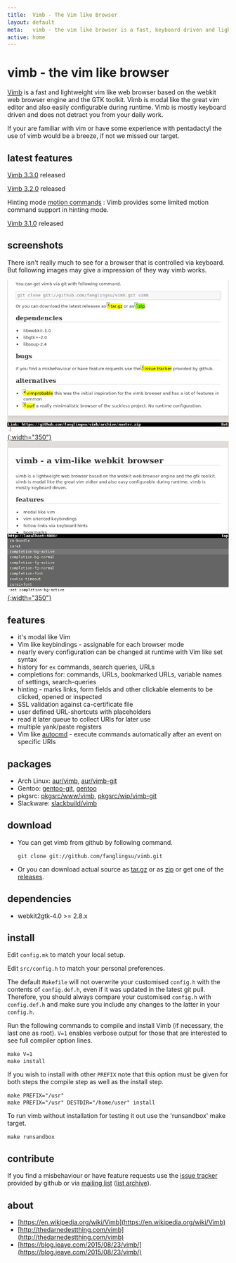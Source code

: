 ```yaml
---
title:  Vimb - The Vim like Browser
layout: default
meta:   vimb - the vim like browser is a fast, keyboard driven and lightweight web-browser
active: home
---
```


# vimb - the vim like browser
[Vimb][vimb] is a fast and lightweight vim like web browser based on the
webkit web browser engine and the GTK toolkit. Vimb is modal like the great
vim editor and also easily configurable during runtime. Vimb is mostly
keyboard driven and does not detract you from your daily work.

If your are familiar with vim or have some experience with pentadactyl the use
of vimb would be a breeze, if not we missed our target.

## latest features
[Vimb 3.3.0](https://github.com/fanglingsu/vimb/releases/tag/3.3.0) released

[Vimb 3.2.0](https://github.com/fanglingsu/vimb/releases/tag/3.2.0) released

Hinting mode [motion commands](man.html#hint_mode_motion)
: Vimb provides some limited motion command support in hinting mode.

[Vimb 3.1.0](https://github.com/fanglingsu/vimb/releases/tag/3.1.0) released

## screenshots
There isn't really much to see for a browser that is controlled via keyboard.
But following images may give a impression of they way vimb works.

[![vimb hinting marks active element like links](media/vimb-hints.png "link hinting (688x472 32kB)"){:width="350"}](media/vimb-hints.png)
[![completion with scrallable completion menu](media/vimb-completion.png "completion of settings (690x472 10kB)"){:width="350"}](media/vimb-completion.png)

## features
- it's modal like Vim
- Vim like keybindings - assignable for each browser mode
- nearly every configuration can be changed at runtime with Vim like set syntax
- history for `ex` commands, search queries, URLs
- completions for: commands, URLs, bookmarked URLs, variable names of settings, search-queries
- hinting - marks links, form fields and other clickable elements to
  be clicked, opened or inspected
- SSL validation against ca-certificate file
- user defined URL-shortcuts with placeholders
- read it later queue to collect URIs for later use
- multiple yank/paste registers
- Vim like [autocmd][] - execute commands automatically after an event on specific
  URIs

## packages
- Arch Linux: [aur/vimb][], [aur/vimb-git][]
- Gentoo: [gentoo-git][], [gentoo][]
- pkgsrc: [pkgsrc/www/vimb][], [pkgsrc/wip/vimb-git][]
- Slackware: [slackbuild/vimb][]

## download
- You can get vimb from github by following command.

      git clone git://github.com/fanglingsu/vimb.git

- Or you can download actual source as [tar.gz][tgz] or as [zip][] or get
  one of the [releases][].

## dependencies
- webkit2gtk-4.0 >= 2.8.x

## install
Edit `config.mk` to match your local setup.

Edit `src/config.h` to match your personal preferences.

The default `Makefile` will not overwrite your customised `config.h` with the
contents of `config.def.h`, even if it was updated in the latest git pull.
Therefore, you should always compare your customised `config.h` with
`config.def.h` and make sure you include any changes to the latter in your
`config.h`.

Run the following commands to compile and install Vimb (if necessary, the last
one as root). `V=1` enables verbose output for those that are interested to
see full compiler option lines.

    make V=1
    make install

If you wish to install with other `PREFIX` note that this option must be
given for both steps the compile step as well as the install step.

    make PREFIX="/usr"
    make PREFIX="/usr" DESTDIR="/home/user" install

To run vimb without installation for testing it out use the 'runsandbox' make
target.

    make runsandbox

## contribute
If you find a misbehaviour or have feature requests use the
[issue tracker][bug] provided by github or via [mailing list][mail] ([list archive][mail-archive]).

## about
- [https://en.wikipedia.org/wiki/Vimb](https://en.wikipedia.org/wiki/Vimb)
- [http://thedarnedestthing.com/vimb](http://thedarnedestthing.com/vimb)
- [https://blog.jeaye.com/2015/08/23/vimb/](https://blog.jeaye.com/2015/08/23/vimb/)

[aur/vimb]:            https://aur.archlinux.org/packages/vimb
[aur/vimb-git]:        https://aur.archlinux.org/packages/vimb-git
[gentoo-git]:          https://github.com/tharvik/overlay/tree/master/www-client/vimb
[gentoo]:              https://github.com/hsoft/portage-overlay/tree/master/www-client/vimb
[vimb]:                https://github.com/fanglingsu/vimb "vimb project sources"
[mail]:                https://lists.sourceforge.net/lists/listinfo/vimb-users "vimb vim like browser - mailing list"
[mail-archive]:        https://sourceforge.net/p/vimb/vimb/vimb-users/ "vimb - mailing list archive"
[bug]:                 https://github.com/fanglingsu/vimb/issues "vimb vim like browser - issues"
[zip]:                 https://github.com/fanglingsu/vimb/archive/master.zip "vimb download zip"
[tgz]:                 https://github.com/fanglingsu/vimb/archive/master.tar.gz "vimb download tar.gz"
[releases]:            https://github.com/fanglingsu/vimb/releases "vimb download releases"
[autocmd]:             https://fanglingsu.github.io/vimb/man.html#Autocmd "vim like autocmd"
[slackbuild/vimb]:     https://slackbuilds.org/repository/14.2/network/vimb/
[pkgsrc/wip/vimb-git]: http://pkgsrc.se/wip/vimb-git
[pkgsrc/www/vimb]:     http://pkgsrc.se/www/vimb
